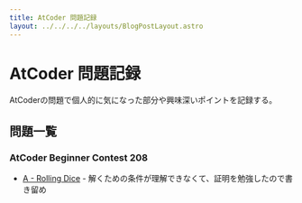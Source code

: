 ```yaml
---
title: AtCoder 問題記録
layout: ../../../../layouts/BlogPostLayout.astro
---
```


# AtCoder 問題記録

AtCoderの問題で個人的に気になった部分や興味深いポイントを記録する。

## 問題一覧

### AtCoder Beginner Contest 208

- [A - Rolling Dice](/my-portfolio/blog/competitive-programming/atcoder/208/a) - 解くための条件が理解できなくて、証明を勉強したので書き留め